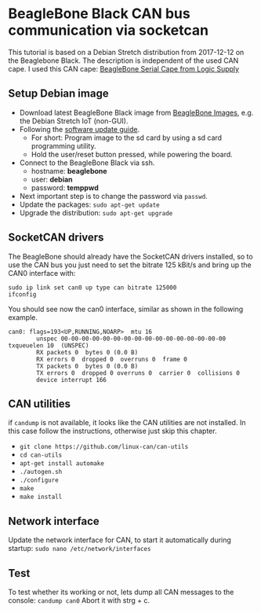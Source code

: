 # BeagleBone Black CAN bus communication via socketcan
This tutorial is based on a Debian Stretch distribution from 2017-12-12 on the Beaglebone Black. The description is independent of the used CAN cape.
I used this CAN cape: [BeagleBone Serial Cape from Logic Supply](http://www.logicsupply.com/de-de/cbb-serial)

## Setup Debian image
* Download latest BeagleBone Black image from [BeagleBone Images](https://beagleboard.org/latest-images), e.g. the Debian Stretch IoT (non-GUI).
* Following the [software update guide](https://beagleboard.org/getting-started#update).
  * For short: Program image to the sd card by using a sd card programming utility.
  * Hold the user/reset button pressed, while powering the board.
* Connect to the BeagleBone Black via ssh.
  * hostname: **beaglebone**
  * user: **debian**
  * password: **temppwd**
* Next important step is to change the password via ```passwd```.
* Update the packages: ```sudo apt-get update```
* Upgrade the distribution: ```sudo apt-get upgrade```

## SocketCAN drivers
The BeagleBone should already have the SocketCAN drivers installed, so to use the CAN bus you just need to set the bitrate 125 kBit/s and bring up the CAN0 interface with:
```
sudo ip link set can0 up type can bitrate 125000
ifconfig
```
You should see now the can0 interface, similar as shown in the following example.
```
can0: flags=193<UP,RUNNING,NOARP>  mtu 16
        unspec 00-00-00-00-00-00-00-00-00-00-00-00-00-00-00-00  txqueuelen 10  (UNSPEC)
        RX packets 0  bytes 0 (0.0 B)
        RX errors 0  dropped 0  overruns 0  frame 0
        TX packets 0  bytes 0 (0.0 B)
        TX errors 0  dropped 0 overruns 0  carrier 0  collisions 0
        device interrupt 166
```
## CAN utilities
if ```candump``` is not available, it looks like the CAN utilities are not installed. In this case follow the instructions, otherwise just skip this chapter.
* ```git clone https://github.com/linux-can/can-utils```
* ```cd can-utils```
* ```apt-get install automake```
* ```./autogen.sh```
* ```./configure```
* ```make```
* ```make install```

## Network interface
Update the network interface for CAN, to start it automatically during startup: ```sudo nano /etc/network/interfaces```

## Test
To test whether its working or not, lets dump all CAN messages to the console: ```candump can0```
Abort it with strg + c.
